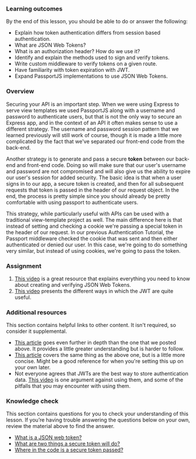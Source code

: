 ### Learning outcomes
By the end of this lesson, you should be able to do or answer the following:

- Explain how token authentication differs from session based authentication.
- What are JSON Web Tokens? 
- What is an authorization header? How do we use it?
- Identify and explain the methods used to sign and verify tokens.
- Write custom middleware to verify tokens on a given route.
- Have familiarity with token expiration with JWT.
- Expand PassportJS implementations to use JSON Web Tokens.

### Overview
Securing your API is an important step. When we were using Express to serve view templates we used PassportJS along with a username and password to authenticate users, but that is not the only way to secure an Express app, and in the context of an API it often makes sense to use a different strategy.  The username and password session pattern that we learned previously will still work of course, though it is made a little more complicated by the fact that we've separated our front-end code from the back-end.

Another strategy is to generate and pass a secure **token** between our back-end and front-end code.  <span id='secure-token'>Doing so will make sure that our user's username and password are not compromised and will also give us the ability to expire our user's session for added security</span>. The basic idea is that when a user signs in to our app, a secure token is created, and then for all subsequent requests <span id='pass-token'>that token is passed in the header of our request object</span>. In the end, the process is pretty simple since you should already be pretty comfortable with using passport to authenticate users.

This strategy, while particularly useful with APIs can be used with a traditional view-template project as well. The main difference here is that instead of setting and checking a cookie we're passing a special token in the header of our request. In our previous Authentication Tutorial, the Passport middleware checked the cookie that was sent and then either authenticated or denied our user. In this case, we're going to do something very similar, but instead of using cookies, we're going to pass the token.


### Assignment

<div class="lesson-content__panel" markdown="1">

1. [This video](https://www.youtube.com/watch?v=7nafaH9SddU) is a great resource that explains everything you need to know about creating and verifying JSON Web Tokens.
2. [This video](https://www.youtube.com/watch?v=7Q17ubqLfaM) presents the different ways in which the JWT are quite useful.
</div>


### Additional resources
This section contains helpful links to other content. It isn't required, so consider it supplemental.

- [This article](https://laptrinhx.com/a-practical-guide-for-jwt-authentication-using-node-js-and-express-917791379/) goes even further in depth than the one that we posted above. It provides a little greater understanding but is harder to follow.
- [This article](https://medium.com/@paul.allies/stateless-auth-with-express-passport-jwt-7a55ffae0a5c) covers the same thing as the above one, but is a little more concise.  Might be a good reference for when you're setting this up on your own later.
- Not everyone agrees that JWTs are the best way to store authentication data. [This video](https://www.youtube.com/watch?v=JdGOb7AxUo0) is one argument against using them, and some of the pitfalls that you may encounter with using them.


### Knowledge check
This section contains questions for you to check your understanding of this lesson. If you’re having trouble answering the questions below on your own, review the material above to find the answer.

- <a class='knowledge-check-link' href='https://dev.to/_arpy/learn-using-jwt-with-passport-authentication-22n8'>What is a JSON web token?</a>
- <a class='knowledge-check-link' href='#secure-token'>What are two things a secure token will do?</a>
- <a class='knowledge-check-link' href='#pass-token'>Where in the code is a secure token passed?</a>